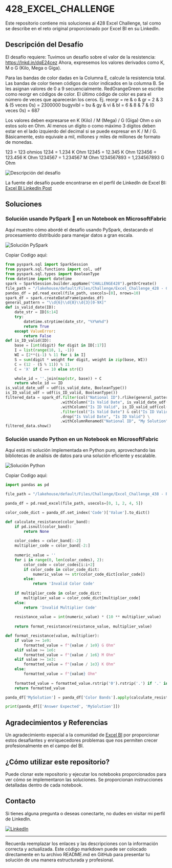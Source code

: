 # 428_EXCEL_CHALLENGE

Este repositorio contiene mis soluciones al 428 Excel Challenge, tal como se describe en el reto original proporcionado por Excel BI en su LinkedIn.

## Descripción del Desafío

El desafío requiere:
Tuvimos un desafío sobre el valor de la resistencia: <https://lnkd.in/dqE24cez>
Ahora, expresemos los valores derivados como K, M o G (Kilo, Mega o Giga).

Para las bandas de color dadas en la Columna E, calcule la resistencia total.
Las bandas de color tienen códigos de color indicados en la columna B. Se les asignan valores de 0 a 9 secuencialmente.
RedOrangeGreen se escribe como reorgr en códigos de color.
El último código de color es para el número de veces que aparecerán los ceros.
Ej. reorgr = re & o & gr = 2 & 3 & (5 veces 0s) = 2300000
bugyvibl = bu & gy & vi & bl = 6 & 8 & 7 & (0 veces 0s) = 687

Los valores deben expresarse en K (Kilo) / M (Mega) / G (Giga) Ohm o sin estos solo en Ohm. Al menos un dígito o como máximo 3 dígitos deben estar en el lado izquierdo del decimal si se puede expresar en K / M / G. Básicamente, esto equivale a mil, millones y miles de millones de formato de monedas.

123 = 123 ohmios
1234 = 1.234 K Ohm
12345 = 12.345 K Ohm
123456 = 123.456 K Ohm
1234567 = 1.234567 M Ohm
1234567893 = 1,234567893 G Ohm

![Descripción del desafío](https://github.com/cristobalsalcedo90/BI_Challenges/blob/72d089bb741fb3b3f5bbbded10d57f013b0fafa6/428_EXCEL_CHALLENGE/Files/ExcelBi.png)

La fuente del desafío puede encontrarse en el perfil de LinkedIn de Excel BI: [Excel BI LinkedIn Post](https://www.linkedin.com/posts/excelbi_excel-challenge-problem-activity-7186936560318111744-ys1D?utm_source=share&utm_medium=member_desktop)

## Soluciones

### Solución usando PySpark 🚀 en un Notebook en MicrosoftFabric

Aquí muestro cómo abordé el desafío usando PySpark, destacando el procesamiento distribuido para manejar datos a gran escala.

![Solución PySpark](https://github.com/cristobalsalcedo90/BI_Challenges/blob/72d089bb741fb3b3f5bbbded10d57f013b0fafa6/428_EXCEL_CHALLENGE/Files/428_EXCEL_CHALLENGE_PySpark.png)

Copiar Codigo aquí:

```python
from pyspark.sql import SparkSession
from pyspark.sql.functions import col, udf
from pyspark.sql.types import BooleanType
from datetime import datetime
spark = SparkSession.builder.appName("CHALLENGE428").getOrCreate()
file_path = "/lakehouse/default/Files/Challenge/Excel_Challenge_428 - Chinese National ID.xlsx"
pandas_df = pd.read_excel(file_path, usecols=[0], nrows=10)
spark_df = spark.createDataFrame(pandas_df)
general_pattern = "\\d{6}\\d{8}\\d{3}[0-9X]"
def is_valid_date(ID):
    date_str = ID[6:14]
    try:
        datetime.strptime(date_str, "%Y%m%d")
        return True
    except ValueError:
        return False
def is_ID_valid(ID):
    base = [int(digit) for digit in ID[:17]]
    I = list(range(18, 1, -1))
    WI = [2**(i-1) % 11 for i in I]
    S = sum(digit * weight for digit, weight in zip(base, WI))
    C = (12 - (S % 11)) % 11
    C = 'X' if C == 10 else str(C)

    whole_id = ''.join(map(str, base)) + C
    return whole_id == ID
is_valid_date_udf = udf(is_valid_date, BooleanType())
is_ID_valid_udf = udf(is_ID_valid, BooleanType())
filtered_data = spark_df.filter(col("National ID").rlike(general_pattern)) \
                        .withColumn("Is Valid Date", is_valid_date_udf(col("National ID"))) \
                        .withColumn("Is ID Valid", is_ID_valid_udf(col("National ID"))) \
                        .filter(col("Is Valid Date") & col("Is ID Valid")) \
                        .drop("Is Valid Date", "Is ID Valid") \
                        .withColumnRenamed("National ID", "My Solution")
filtered_data.show()


```

### Solución usando Python en un Notebook en MicrosoftFabric

Aquí está mi solución implementada en Python puro, aprovechando las bibliotecas de análisis de datos para una solución eficiente y escalable.

![Solución Python](https://github.com/cristobalsalcedo90/BI_Challenges/blob/72d089bb741fb3b3f5bbbded10d57f013b0fafa6/428_EXCEL_CHALLENGE/Files/428_EXCEL_CHALLENGE_Python.png)

Copiar Codigo aquí:

```python
import pandas as pd

file_path = "/lakehouse/default/Files/Challenge/Excel_Challenge_438 - Resistor Value_v2.xlsx"

panda_df = pd.read_excel(file_path, usecols=[0, 1, 2, 4, 5])

color_code_dict = panda_df.set_index('Code')['Value'].to_dict()

def calculate_resistance(color_band):
    if pd.isnull(color_band):
        return None
    
    color_codes = color_band[:-2]
    multiplier_code = color_band[-2:]
    
    numeric_value = ''
    for i in range(0, len(color_codes), 2):
        color_code = color_codes[i:i+2]
        if color_code in color_code_dict:
            numeric_value += str(color_code_dict[color_code])
        else:
            return 'Invalid Color Code'
    
    if multiplier_code in color_code_dict:
        multiplier_value = color_code_dict[multiplier_code]
    else:
        return 'Invalid Multiplier Code'
    
    resistance_value = int(numeric_value) * (10 ** multiplier_value)
    
    return format_resistance(resistance_value, multiplier_value)

def format_resistance(value, multiplier):
    if value >= 1e9:
        formatted_value = f"{value / 1e9} G Ohm"
    elif value >= 1e6:
        formatted_value = f"{value / 1e6} M Ohm"
    elif value >= 1e3:
        formatted_value = f"{value / 1e3} K Ohm"
    else:
        formatted_value = f"{value} Ohm"
    
    formatted_value = formatted_value.rstrip('0').rstrip('.') if '.' in formatted_value else formatted_value
    return formatted_value

panda_df['MySolution'] = panda_df['Color Bands'].apply(calculate_resistance)

print(panda_df[['Answer Expected', 'MySolution']])


```

## Agradecimientos y Referencias

Un agradecimiento especial a la comunidad de [Excel BI](https://www.linkedin.com/in/excelbi/) por proporcionar estos desafiantes y enriquecedores problemas que nos permiten crecer profesionalmente en el campo del BI.

## ¿Cómo utilizar este repositorio?

Puede clonar este repositorio y ejecutar los notebooks proporcionados para ver cómo se implementaron las soluciones. Se proporcionan instrucciones detalladas dentro de cada notebook.

## Contacto

Si tienes alguna pregunta o deseas conectarte, no dudes en visitar mi perfil de LinkedIn.

[![LinkedIn](https://img.shields.io/badge/LinkedIn-Cristobal%20Salcedo-blue)](https://www.linkedin.com/in/cristobal-salcedo)

---

Recuerda reemplazar los enlaces y las descripciones con la información correcta y actualizada. Este código markdown puede ser colocado directamente en tu archivo README.md en GitHub para presentar tu solución de una manera estructurada y profesional.
